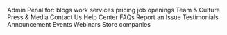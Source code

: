 Admin Penal for:
blogs
work
services
pricing
job openings
Team & Culture
Press & Media
Contact Us
Help Center
FAQs
Report an Issue
Testimonials
Announcement
Events
Webinars
Store
companies